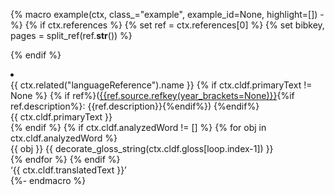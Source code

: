 {% macro example(ctx, class_="example", example_id=None, highlight=[]) -%}
{% if ctx.references %}
{% set ref = ctx.references[0] %}
{% set bibkey, pages = split_ref(ref.__str__()) %}
<!--[{{bibkey}}](sources.bib?with_internal_ref_link&ref#cldf:{{bibkey}})"-->
{% endif %}
<li class={{class_}} id ="{{ example_id or ctx.id }}">
  <div class="interlinear">
    {{ ctx.related("languageReference").name }}
    {% if ctx.cldf.primaryText != None %} {% if ref%}(<a href="#source-{{ref.source.id}}">{{ref.source.refkey(year_brackets=None)}}</a>{%if ref.description%}: {{ref.description}}{%endif%})
{%endif%}
      <div class="surf">{{ ctx.cldf.primaryText }}</div>
    {% endif %}
    {% if ctx.cldf.analyzedWord != [] %}
      {% for obj in ctx.cldf.analyzedWord %}
        <div class="intlin">
          <span class="obj">{{ obj }}</span>
          <span class="trans">{{ decorate_gloss_string(ctx.cldf.gloss[loop.index-1]) }}</span>
        </div>
      {% endfor %}
    {% endif %}
    <div class="freetrans">‘{{ ctx.cldf.translatedText }}’
        </div>
  </div>
</li>
{%- endmacro %}